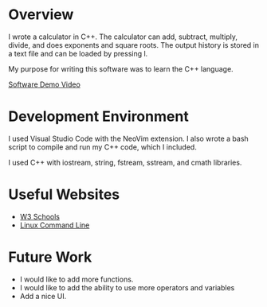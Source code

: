 # Overview

I wrote a calculator in C++. The calculator can add, subtract, multiply, divide, and does exponents and square roots. The output history is stored in a text file and can be loaded by pressing l.

My purpose for writing this software was to learn the C++ language.

[Software Demo Video](http://youtube.link.goes.here)

# Development Environment

I used Visual Studio Code with the NeoVim extension. I also wrote a bash script to compile and run my C++ code, which I included.

I used C++ with iostream, string, fstream, sstream, and cmath libraries.

# Useful Websites

- [W3 Schools](https://www.w3schools.com/cpp/default.asp)
- [Linux Command Line](https://www.linuxcommand.org/tlcl.php)

# Future Work

- I would like to add more functions.
- I would like to add the ability to use more operators and variables
- Add a nice UI.